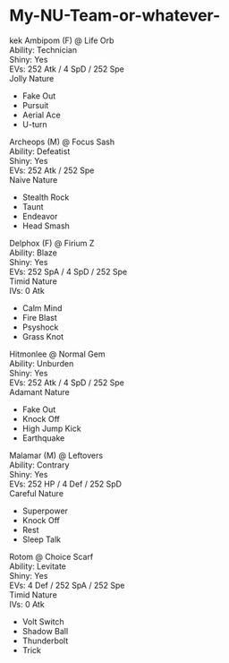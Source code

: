 # My-NU-Team-or-whatever-
kek
Ambipom (F) @ Life Orb  
Ability: Technician  
Shiny: Yes  
EVs: 252 Atk / 4 SpD / 252 Spe  
Jolly Nature  
- Fake Out  
- Pursuit  
- Aerial Ace  
- U-turn  

Archeops (M) @ Focus Sash  
Ability: Defeatist  
Shiny: Yes  
EVs: 252 Atk / 252 Spe  
Naive Nature  
- Stealth Rock  
- Taunt  
- Endeavor  
- Head Smash  

Delphox (F) @ Firium Z  
Ability: Blaze  
Shiny: Yes  
EVs: 252 SpA / 4 SpD / 252 Spe  
Timid Nature  
IVs: 0 Atk  
- Calm Mind  
- Fire Blast  
- Psyshock  
- Grass Knot  

Hitmonlee @ Normal Gem  
Ability: Unburden  
Shiny: Yes  
EVs: 252 Atk / 4 SpD / 252 Spe  
Adamant Nature  
- Fake Out  
- Knock Off  
- High Jump Kick  
- Earthquake  

Malamar (M) @ Leftovers  
Ability: Contrary  
Shiny: Yes  
EVs: 252 HP / 4 Def / 252 SpD  
Careful Nature  
- Superpower  
- Knock Off  
- Rest  
- Sleep Talk  

Rotom @ Choice Scarf  
Ability: Levitate  
Shiny: Yes  
EVs: 4 Def / 252 SpA / 252 Spe  
Timid Nature  
IVs: 0 Atk  
- Volt Switch  
- Shadow Ball  
- Thunderbolt  
- Trick  

